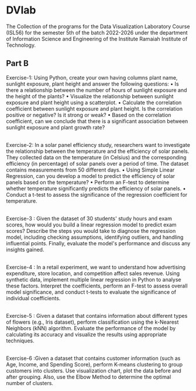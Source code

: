 # DVlab
The Collection of the programs for the Data Visualization Laboratory Course (ISL56) for the semester 5th of the batch 2022-2026 under the department of Information Science and Engineering of the Institute Ramaiah Institute of Technology.
<h2> Part B </h2>
Exercise-1: 	Using Python, create your own having columns plant name, sunlight exposure, plant height and answer the following questions:
•	Is there a relationship between the number of hours of sunlight exposure and the height of the plants?
•	Visualize the relationship between sunlight exposure and plant height using a scatterplot.
•	Calculate the correlation coefficient between sunlight exposure and plant height. Is the correlation positive or negative? Is it strong or weak?
•	Based on the correlation coefficient, can we conclude that there is a significant association between sunlight exposure and plant growth rate?

<br> Exercise-2:  In a solar panel efficiency study, researchers want to investigate the relationship between the temperature and the efficiency of solar panels. They collected data on the temperature (in Celsius) and the corresponding efficiency (in percentage) of solar panels over a period of time. The dataset contains measurements from 50 different days.
•	Using Simple Linear Regression, can you develop a model to predict the efficiency of solar panels based on the temperature?
•	Perform an F-test to determine whether temperature significantly predicts the efficiency of solar panels.
•	Conduct a t-test to assess the significance of the regression coefficient for temperature.

<br> Exercise-3 : Given the dataset of 30 students' study hours and exam scores, how would you build a linear regression model to predict exam scores? Describe the steps you would take to diagnose the regression model, including checking assumptions, identifying outliers, and handling influential points. Finally, evaluate the model's performance and discuss any insights gained.

<br> Exercise-4 : In a retail experiment, we want to understand how advertising expenditure, store location, and competition affect sales revenue. Using synthetic data, implement multiple linear regression in Python to analyse these factors. Interpret the coefficients, perform an F-test to assess overall model significance, and conduct t-tests to evaluate the significance of individual coefficients.

<br> Exercise-5 : Given a dataset that contains information about different types of flowers (e.g., Iris dataset), perform classification using the k-Nearest Neighbors (kNN) algorithm. Evaluate the performance of the model by calculating its accuracy and visualize the results using appropriate techniques.

<br> Exercise-6 :Given a dataset that contains customer information (such as Age, Income, and Spending Score), perform K-means clustering to group customers into clusters. Use visualization chart, plot the data before and after grouping. Also, use the Elbow Method to determine the optimal number of clusters. 
